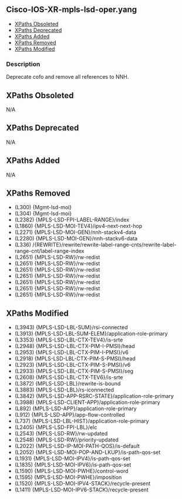 ## Cisco-IOS-XR-mpls-lsd-oper.yang

- [XPaths Obsoleted](#xpaths-obsoleted)
- [XPaths Deprecated](#xpaths-deprecated)
- [XPaths Added](#xpaths-added)
- [XPaths Removed](#xpaths-removed)
- [XPaths Modified](#xpaths-modified)

### Description

Deprecate cofo and remove all references to NNH.

## XPaths Obsoleted

N/A

## XPaths Deprecated

N/A

## XPaths Added

N/A

## XPaths Removed

- (L300)	{Mgmt-lsd-moi}
- (L304)	{Mgmt-lsd-moi}
- (L2382)	{MPLS-LSD-FPI-LABEL-RANGE}/index
- (L1860)	{MPLS-LSD-MOI-TEV4}/ipv4-next-next-hop
- (L2271)	{MPLS-LSD-MOI-GEN}/nnh-stackv4-data
- (L2280)	{MPLS-LSD-MOI-GEN}/nnh-stackv6-data
- (L336)	/{REWRITE}/rewrite/rewrite-label-range-cnts/rewrite-label-range-cnt/label-range-index
- (L2651)	{MPLS-LSD-RW}/rw-redist
- (L2651)	{MPLS-LSD-RW}/rw-redist
- (L2651)	{MPLS-LSD-RW}/rw-redist
- (L2651)	{MPLS-LSD-RW}/rw-redist
- (L2651)	{MPLS-LSD-RW}/rw-redist
- (L2651)	{MPLS-LSD-RW}/rw-redist
- (L2651)	{MPLS-LSD-RW}/rw-redist

## XPaths Modified

- (L3943)	{MPLS-LSD-LBL-SUM}/rsi-connected
- (L3913)	{MPLS-LSD-LBL-SUM-ELEM}/application-role-primary
- (L3353)	{MPLS-LSD-LBL-CTX-TEV4}/is-srte
- (L2948)	{MPLS-LSD-LBL-CTX-PIM-I-PMSI}/head
- (L2953)	{MPLS-LSD-LBL-CTX-PIM-I-PMSI}/v6
- (L2918)	{MPLS-LSD-LBL-CTX-PIM-S-PMSI}/head
- (L2923)	{MPLS-LSD-LBL-CTX-PIM-S-PMSI}/v6
- (L2933)	{MPLS-LSD-LBL-CTX-PIM-S-PMSI}/seg
- (L2608)	{MPLS-LSD-LBL-CTX-TEV6}/is-srte
- (L3872)	{MPLS-LSD-LBL}/rewrite-is-bound
- (L3883)	{MPLS-LSD-LBL}/rs-iconnected
- (L3842)	{MPLS-LSD-APP-RSRC-STATE}/application-role-primary
- (L3988)	{MPLS-LSD-CLIENT-APP}/application-role-primary
- (L892)	{MPLS-LSD-APP}/application-role-primary
- (L912)	{MPLS-LSD-APP}/app-flow-controlled
- (L737)	{MPLS-LSD-LBL-HIST}/application-role-primary
- (L2405)	{MPLS-LSD-FPI-LBL}/elc
- (L2543)	{MPLS-LSD-RW}/rw-updated
- (L2548)	{MPLS-LSD-RW}/priority-updated
- (L2022)	{MPLS-LSD-IP-MOI-PATH-QOS}/is-default
- (L2052)	{MPLS-LSD-MOI-POP-AND-LKUP}/is-path-qos-set
- (L1931)	{MPLS-LSD-MOI-IPV4}/is-path-qos-set
- (L1835)	{MPLS-LSD-MOI-IPV6}/is-path-qos-set
- (L1590)	{MPLS-LSD-MOI-PWHE}/control-word
- (L1595)	{MPLS-LSD-MOI-PWHE}/imposition
- (L1520)	{MPLS-LSD-MOI-IPV4-STACK}/recycle-present
- (L1411)	{MPLS-LSD-MOI-IPV6-STACK}/recycle-present

